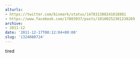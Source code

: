 ```yaml
---
alturls:
- https://twitter.com/bismark/status/147831388241018881
- https://www.facebook.com/17803937/posts/10100252301238269
archive:
- 2011-12
date: '2011-12-17T00:12:04+00:00'
slug: '1324080724'
---
```


tired

